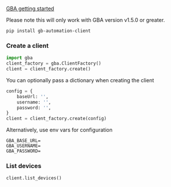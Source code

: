 [GBA getting started](https://docs.gamebench.net/automation-interface-usage/http-api/#getting-started)

Please note this will only work with GBA version v1.5.0 or greater.

```
pip install gb-automation-client
```

### Create a client

```python
import gba
client_factory = gba.ClientFactory()
client = client_factory.create()
```

You can optionally pass a dictionary when creating the client

```python
config = {
    baseUrl: '',
    username: '',
    password: '',
}
client = client_factory.create(config)
```

Alternatively, use env vars for configuration

```
GBA_BASE_URL=
GBA_USERNAME=
GBA_PASSWORD=
```

### List devices

```python
client.list_devices()
```
